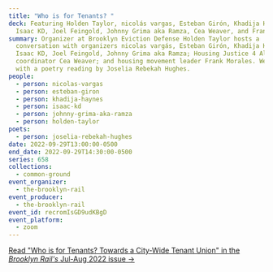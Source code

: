 ```yaml
---
title: "Who is for Tenants? "
deck: Featuring Holden Taylor, nicolás vargas, Esteban Girón, Khadija Haynes,
  Isaac KD, Joel Feingold, Johnny Grima aka Ramza, Cea Weaver, and Frank Morales
summary: Organizer at Brooklyn Eviction Defense Holden Taylor hosts a
  conversation with organizers nicolas vargás, Esteban Girón, Khadija Haynes,
  Isaac KD, Joel Feingold, Johnny Grima aka Ramza; Housing Justice 4 All
  coordinator Cea Weaver; and housing movement leader Frank Morales. We conclude
  with a poetry reading by Joselia Rebekah Hughes.
people:
  - person: nicolas-vargas
  - person: esteban-giron
  - person: khadija-haynes
  - person: isaac-kd
  - person: johnny-grima-aka-ramza
  - person: holden-taylor
poets:
  - person: joselia-rebekah-hughes
date: 2022-09-29T13:00:00-0500
end_date: 2022-09-29T14:30:00-0500
series: 658
collections:
  - common-ground
event_organizer:
  - the-brooklyn-rail
event_producer:
  - the-brooklyn-rail
event_id: recromIsGD9udKBgD
event_platform:
  - zoom
---
```

[Read "Who is for Tenants? Towards a City-Wide Tenant Union" in the *Brooklyn Rail's* Jul-Aug 2022 issue →](https://brooklynrail.org/2022/07/field-notes/Who-is-for-Tenants)
